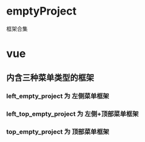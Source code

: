 # emptyProject
框架合集


# vue 
## 内含三种菜单类型的框架
### left_empty_project 为 左侧菜单框架
### left_top_empty_project 为 左侧+顶部菜单框架
### top_empty_project 为 顶部菜单框架
